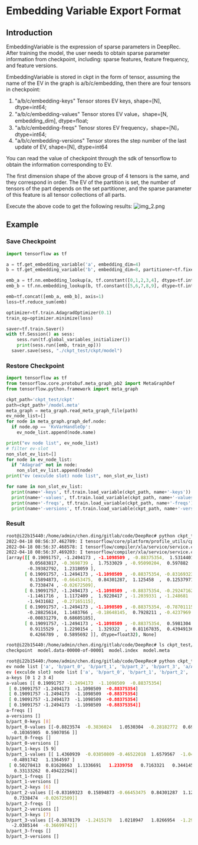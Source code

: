 # Embedding Variable Export Format

## Introduction

EmbeddingVariable is the expression of sparse parameters in DeepRec. After training the model, the user needs to obtain sparse parameter information from checkpoint, including: sparse features, feature frequency, and feature versions.

EmbeddingVariable is stored in ckpt in the form of tensor, assuming the name of the EV in the graph is a/b/c/embedding, then there are four tensors in checkpoint:

1. "a/b/c/embedding-keys" Tensor stores EV keys, shape=[N], dtype=int64;
2. "a/b/c/embedding-values" Tensor stores EV value，shape=[N, embedding_dim], dtype=float;
3. "a/b/c/embedding-freqs" Tenosr stores EV frequency，shape=[N]，dtype=int64;
4. "a/b/c/embedding-versions" Tensor stores the step number of the last update of EV, shape=[N], dtype=int64

You can read the value of checkpoint through the sdk of tensorflow to obtain the information corresponding to EV.

The first dimension shape of the above group of 4 tensors is the same, and they correspond in order. The EV of the partition is set, the number of tensors of the part depends on the set partitioner, and the sparse parameter of this feature is all tensor collections of all parts.

Execute the above code to get the following results:
![img_2.png](docs_zh/Embedding-Variable/img_2.jpg)


## Example

### Save Checkpoint

```python
import tensorflow as tf

a = tf.get_embedding_variable('a', embedding_dim=4)
b = tf.get_embedding_variable('b', embedding_dim=8, partitioner=tf.fixed_size_partitioner(4))

emb_a = tf.nn.embedding_lookup(a, tf.constant([0,1,2,3,4], dtype=tf.int64))
emb_b = tf.nn.embedding_lookup(b, tf.constant([5,6,7,8,9], dtype=tf.int64))

emb=tf.concat([emb_a, emb_b], axis=1)
loss=tf.reduce_sum(emb)

optimizer=tf.train.AdagradOptimizer(0.1)
train_op=optimizer.minimize(loss)

saver=tf.train.Saver()
with tf.Session() as sess:
    sess.run(tf.global_variables_initializer())
    print(sess.run([emb, train_op]))
  saver.save(sess, "./ckpt_test/ckpt/model")
```

### Restore Checkpoint

```python
import tensorflow as tf
from tensorflow.core.protobuf.meta_graph_pb2 import MetaGraphDef
from tensorflow.python.framework import meta_graph

ckpt_path='ckpt_test/ckpt'
path=ckpt_path+'/model.meta'
meta_graph = meta_graph.read_meta_graph_file(path)
ev_node_list=[]
for node in meta_graph.graph_def.node:
  if node.op == 'KvVarHandleOp':
    ev_node_list.append(node.name)

print("ev node list", ev_node_list)
# filter ev-slot
non_slot_ev_list=[]
for node in ev_node_list:
  if "Adagrad" not in node:
    non_slot_ev_list.append(node)
print("ev (exculde slot) node list", non_slot_ev_list)

for name in non_slot_ev_list:
  print(name+'-keys', tf.train.load_variable(ckpt_path, name+'-keys'))
  print(name+'-values', tf.train.load_variable(ckpt_path, name+'-values'))
  print(name+'-freqs', tf.train.load_variable(ckpt_path, name+'-freqs'))
  print(name+'-versions', tf.train.load_variable(ckpt_path, name+'-versions'))
```

### Result

```bash
root@i22b15440:/home/admin/chen.ding/gitlab/code/DeepRec# python ckpt_test/gen_ckpt.py
2022-04-18 08:56:37.462789: I tensorflow/core/platform/profile_utils/cpu_utils.cc:94] CPU Frequency: 2499445000 Hz
2022-04-18 08:56:37.468578: I tensorflow/compiler/xla/service/service.cc:168] XLA service 0x7fd5bb36fc60 initialized for platform Host (this does not guarantee that XLA will be used). Devices:
2022-04-18 08:56:37.469203: I tensorflow/compiler/xla/service/service.cc:176]   StreamExecutor device (0): Host, Default Version
[array([[ 0.19091757, -1.2494173 , -1.1098509 , -0.88375354,  1.5314401 ,
         0.05683817, -0.3698739 ,  1.7533029 , -0.95090204,  0.597882  ,
        -0.39382792,  1.2318059 ],
       [ 0.19091757, -1.2494173 , -1.1098509 , -0.88375354, -0.83169323,
         0.15894873, -0.66453475,  0.84301287,  1.125458  ,  0.12537971,
         0.7338474 , -0.02672509],
       [ 0.19091757, -1.2494173 , -1.1098509 , -0.88375354, -0.29247162,
        -1.1461716 ,  1.1172409 ,  1.9220417 , -1.2039331 , -1.248681  ,
        -1.9431682 , -0.27165115],
       [ 0.19091757, -1.2494173 , -1.1098509 , -0.88375354, -0.78701115,
        -0.28825614,  1.1483766 , -0.18648145,  0.7928211 , -0.4237969 ,
        -0.00831279,  0.68605185],
       [ 0.19091757, -1.2494173 , -1.1098509 , -0.88375354,  0.5981304 ,
         0.9115529 ,  1.2290154 ,  1.329322  ,  0.81167835,  0.43949136,
         0.4266789 ,  0.5895692 ]], dtype=float32), None]

root@i22b15440:/home/admin/chen.ding/gitlab/code/DeepRec# ls ckpt_test/ckpt/
checkpoint  model.data-00000-of-00001  model.index  model.meta

root@i22b15440:/home/admin/chen.ding/gitlab/code/DeepRec# python ckpt_test/read_ckpt.py
ev node list ['a', 'b/part_0', 'b/part_1', 'b/part_2', 'b/part_3', 'a/Adagrad', 'b/part_0/Adagrad', 'b/part_1/Adagrad', 'b/part_2/Adagrad', 'b/part_3/Adagrad']
ev (exculde slot) node list ['a', 'b/part_0', 'b/part_1', 'b/part_2', 'b/part_3']
a-keys [0 1 2 3 4]
a-values [[ 0.19091757 -1.2494173  -1.1098509  -0.88375354]
 [ 0.19091757 -1.2494173  -1.1098509  -0.88375354]
 [ 0.19091757 -1.2494173  -1.1098509  -0.88375354]
 [ 0.19091757 -1.2494173  -1.1098509  -0.88375354]
 [ 0.19091757 -1.2494173  -1.1098509  -0.88375354]]
a-freqs []
a-versions []
b/part_0-keys [8]
b/part_0-values [[-0.8823574  -0.3836024   1.0530304  -0.28182772  0.69747484 -0.51914316
  -0.10365905  0.5907056 ]]
b/part_0-freqs []
b/part_0-versions []
b/part_1-keys [5 9]
b/part_1-values [[ 1.4360939  -0.03850809 -0.46522018  1.6579567  -1.0462483   0.5025357
  -0.4891742   1.1364597 ]
 [ 0.50278413  0.81620663  1.1336691   1.2339758   0.7163321   0.3441451
   0.33133262  0.49422294]]
b/part_1-freqs []
b/part_1-versions []
b/part_2-keys [6]
b/part_2-values [[-0.83169323  0.15894873 -0.66453475  0.84301287  1.125458    0.12537971
   0.7338474  -0.02672509]]
b/part_2-freqs []
b/part_2-versions []
b/part_3-keys [7]
b/part_3-values [[-0.3878179  -1.2415178   1.0218947   1.8266954  -1.2992793  -1.3440272
  -2.0385144  -0.36699742]]
b/part_3-freqs []
b/part_3-versions []
```
